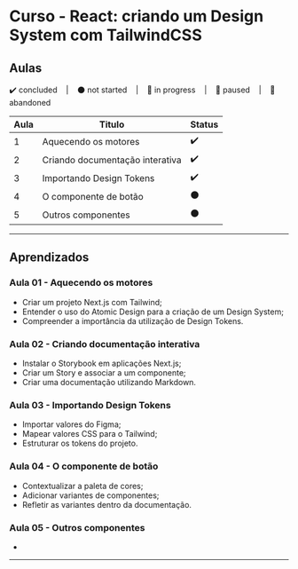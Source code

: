 # Curso - React: criando um Design System com TailwindCSS

## Aulas
<p>
  ✔️ concluded &nbsp;&nbsp;&nbsp;|&nbsp;&nbsp;&nbsp;
  ⚫ not started &nbsp;&nbsp;&nbsp;|&nbsp;&nbsp;&nbsp;
  🔵 in progress &nbsp;&nbsp;&nbsp;|&nbsp;&nbsp;&nbsp;
  🔶 paused &nbsp;&nbsp;&nbsp;|&nbsp;&nbsp;&nbsp;
  🔴 abandoned 
</p>

| Aula | Titulo | Status |
| --- | --- | --- |
| 1 | Aquecendo os motores | ✔️ |
| 2 | Criando documentação interativa | ✔️ |
| 3 | Importando Design Tokens | ✔️ |
| 4 | O componente de botão | ⚫ |
| 5 | Outros componentes | ⚫ |

---

## Aprendizados

### Aula 01 - Aquecendo os motores
<ul>
  <li>Criar um projeto Next.js com Tailwind;</li>
  <li>Entender o uso do Atomic Design para a criação de um Design System;</li>
  <li>Compreender a importância da utilização de Design Tokens.</li>
</ul>

### Aula 02 - Criando documentação interativa
<ul>
  <li>Instalar o Storybook em aplicações Next.js;</li>
  <li>Criar um Story e associar a um componente;</li>
  <li>Criar uma documentação utilizando Markdown.</li>
</ul>

### Aula 03 - Importando Design Tokens
<ul>
  <li>Importar valores do Figma;</li>
  <li>Mapear valores CSS para o Tailwind;</li>
  <li>Estruturar os tokens do projeto.</li>
</ul>

### Aula 04 - O componente de botão
<ul>
  <li>Contextualizar a paleta de cores;</li>
  <li>Adicionar variantes de componentes;</li>
  <li>Refletir as variantes dentro da documentação.</li>
</ul>

### Aula 05 - Outros componentes
<ul>
  <li></li>
</ul>

---

<!-- ## 🎯 Projeto desenvolvido
Este é o screenshot do projeto que foi desenvolvido durante o curso:

<p align="center">
  <img alt="Miniatura da imagem do projeto"src="../../.github/thumbs/preview.jpg">
</p> -->